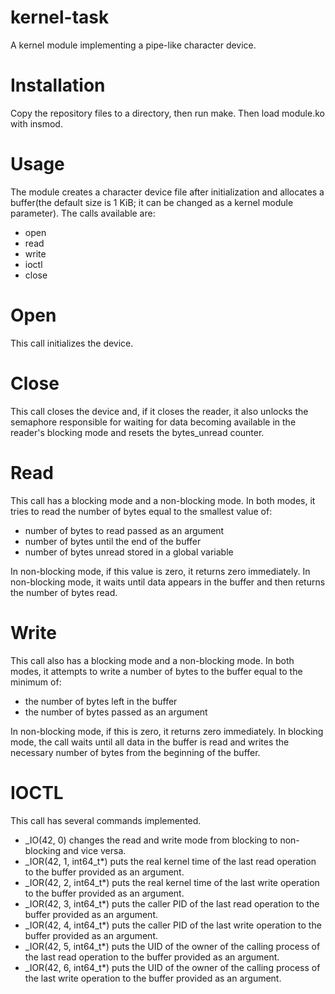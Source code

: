 # kernel-task
A kernel module implementing a pipe-like character device.


# Installation
Copy the repository files to a directory, then run make. Then load module.ko with insmod.


# Usage
The module creates a character device file after initialization and allocates a buffer(the default size is 1 KiB; it can be changed as a kernel module parameter). The calls available are:
- open
- read
- write
- ioctl
- close

# Open
This call initializes the device.

# Close
This call closes the device and, if it closes the reader, it also unlocks the semaphore responsible for waiting for data becoming available in the reader's blocking mode and resets the bytes_unread counter.

# Read
This call has a blocking mode and a non-blocking mode. In both modes, it tries to read the number of bytes equal to the smallest value of:
- number of bytes to read passed as an argument
- number of bytes until the end of the buffer
- number of bytes unread stored in a global variable

In non-blocking mode, if this value is zero, it returns zero immediately. In non-blocking mode, it waits until data appears in the buffer and then returns the number of bytes read.

# Write
This call also has a blocking mode and a non-blocking mode. In both modes, it attempts to write a number of bytes to the buffer equal to the minimum of:
- the number of bytes left in the buffer
- the number of bytes passed as an argument

In non-blocking mode, if this is zero, it returns zero immediately. In blocking mode, the call waits until all data in the buffer is read and writes the necessary number of bytes from the beginning of the buffer.

# IOCTL
This call has several commands implemented.
- \_IO(42, 0) changes the read and write mode from blocking to non-blocking and vice versa.
- \_IOR(42, 1, int64_t*) puts the real kernel time of the last read operation to the buffer provided as an argument.
- \_IOR(42, 2, int64_t*) puts the real kernel time of the last write operation to the buffer provided as an argument.
- \_IOR(42, 3, int64_t*) puts the caller PID of the last read operation to the buffer provided as an argument.
- \_IOR(42, 4, int64_t*) puts the caller PID of the last write operation to the buffer provided as an argument.
- \_IOR(42, 5, int64_t*) puts the UID of the owner of the calling process of the last read operation to the buffer provided as an argument.
- \_IOR(42, 6, int64_t*) puts the UID of the owner of the calling process of the last write operation to the buffer provided as an argument.
